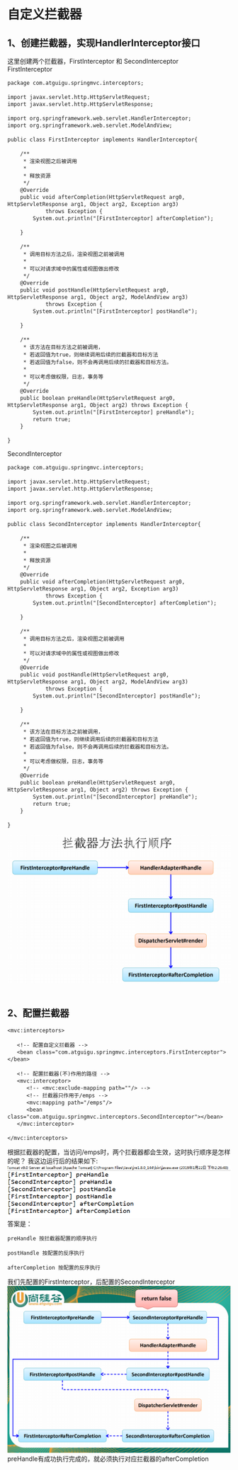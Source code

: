 # 自定义拦截器
## 1、创建拦截器，实现HandlerInterceptor接口
这里创建两个拦截器，FirstInterceptor 和 SecondInterceptor<br>
FirstInterceptor
```
package com.atguigu.springmvc.interceptors;

import javax.servlet.http.HttpServletRequest;
import javax.servlet.http.HttpServletResponse;

import org.springframework.web.servlet.HandlerInterceptor;
import org.springframework.web.servlet.ModelAndView;

public class FirstInterceptor implements HandlerInterceptor{

	/**
	 * 渲染视图之后被调用
	 * 
	 * 释放资源
	 */
	@Override
	public void afterCompletion(HttpServletRequest arg0, HttpServletResponse arg1, Object arg2, Exception arg3)
			throws Exception {
		System.out.println("[FirstInterceptor] afterCompletion");
		
	}

	/**
	 * 调用目标方法之后，渲染视图之前被调用
	 * 
	 * 可以对请求域中的属性或视图做出修改
	 */
	@Override
	public void postHandle(HttpServletRequest arg0, HttpServletResponse arg1, Object arg2, ModelAndView arg3)
			throws Exception {
		System.out.println("[FirstInterceptor] postHandle");
		
	}

	/**
	 * 该方法在目标方法之前被调用，
	 * 若返回值为true，则继续调用后续的拦截器和目标方法
	 * 若返回值为false，则不会再调用后续的拦截器和目标方法。
	 * 
	 * 可以考虑做权限，日志，事务等
	 */
	@Override
	public boolean preHandle(HttpServletRequest arg0, HttpServletResponse arg1, Object arg2) throws Exception {
		System.out.println("[FirstInterceptor] preHandle");
		return true;
	}
	
}

```
SecondInterceptor
```
package com.atguigu.springmvc.interceptors;

import javax.servlet.http.HttpServletRequest;
import javax.servlet.http.HttpServletResponse;

import org.springframework.web.servlet.HandlerInterceptor;
import org.springframework.web.servlet.ModelAndView;

public class SecondInterceptor implements HandlerInterceptor{

	/**
	 * 渲染视图之后被调用
	 * 
	 * 释放资源
	 */
	@Override
	public void afterCompletion(HttpServletRequest arg0, HttpServletResponse arg1, Object arg2, Exception arg3)
			throws Exception {
		System.out.println("[SecondInterceptor] afterCompletion");
		
	}

	/**
	 * 调用目标方法之后，渲染视图之前被调用
	 * 
	 * 可以对请求域中的属性或视图做出修改
	 */
	@Override
	public void postHandle(HttpServletRequest arg0, HttpServletResponse arg1, Object arg2, ModelAndView arg3)
			throws Exception {
		System.out.println("[SecondInterceptor] postHandle");
		
	}

	/**
	 * 该方法在目标方法之前被调用，
	 * 若返回值为true，则继续调用后续的拦截器和目标方法
	 * 若返回值为false，则不会再调用后续的拦截器和目标方法。
	 * 
	 * 可以考虑做权限，日志，事务等
	 */
	@Override
	public boolean preHandle(HttpServletRequest arg0, HttpServletResponse arg1, Object arg2) throws Exception {
		System.out.println("[SecondInterceptor] preHandle");
		return true;
	}
	
}
```
![图片无法加载](https://github.com/Ywfy/Learning-summary-for-SpringMVC/blob/master/interceptor/lz1.PNG)<br>
<br>

## 2、配置拦截器
```
<mvc:interceptors>
		
   <!-- 配置自定义拦截器 -->
   <bean class="com.atguigu.springmvc.interceptors.FirstInterceptor"></bean>
    
   <!-- 配置拦截器(不)作用的路径 -->
   <mvc:interceptor>
      <!-- <mvc:exclude-mapping path=""/> -->
      <!-- 拦截器只作用于/emps -->
      <mvc:mapping path="/emps"/>
      <bean class="com.atguigu.springmvc.interceptors.SecondInterceptor"></bean>
   </mvc:interceptor>
		
</mvc:interceptors>
```

根据拦截器的配置，当访问/emps时，两个拦截器都会生效，这时执行顺序是怎样的呢？
我这边运行后的结果如下:
![无法加载图片](https://github.com/Ywfy/Learning-summary-for-SpringMVC/blob/master/interceptor/lzr.PNG)<br>
答案是：
```
preHandle 按拦截器配置的顺序执行

postHandle 按配置的反序执行

afterCompletion 按配置的反序执行
```
我们先配置的FirstInterceptor，后配置的SecondInterceptor<br>
![无法加载图片](https://github.com/Ywfy/Learning-summary-for-SpringMVC/blob/master/interceptor/dlz.PNG)<br>
preHandle有成功执行完成的，就必须执行对应拦截器的afterCompletion<br>


